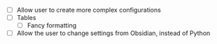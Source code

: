 - [ ] Allow user to create more complex configurations
- [ ] Tables
	- [ ] Fancy formatting
- [ ] Allow the user to change settings from Obsidian, instead of Python
